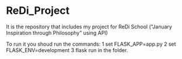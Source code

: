 # ReDi_Project
It is the repository that includes my project for ReDi School ("January Inspiration through Philosophy" using API)

To run it you shoud run the commands:
1   set FLASK_APP=app.py
2   set FLASK_ENV=development
3   flask run
in the folder.

